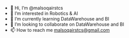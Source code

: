 - 👋 Hi, I’m @malsoqairstcs
- 👀 I’m interested in Robotics & AI
- 🌱 I’m currently learning DataWarehouse and BI
- 💞️ I’m looking to collaborate on DataWarehouse and BI
- 📫 How to reach me malsoqairstcs@gmail.com

<!---
malsoqairstcs/malsoqairstcs is a ✨ special ✨ repository because its `README.md` (this file) appears on your GitHub profile.
You can click the Preview link to take a look at your changes.
--->

